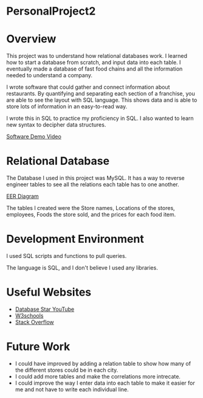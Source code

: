 # PersonalProject2

# Overview

This project was to understand how relational databases work. 
I learned how to start a database from scratch, and input data into each table.
I eventually made a database of fast food chains and all the information needed to understand a company. 

I wrote software that could gather and connect information about restaurants. 
By quantifying and separating each section of a franchise, you are able to see the layout with SQL language. This shows data and is able to store lots of information in an easy-to-read way. 

I wrote this in SQL to practice my proficiency in SQL. I also wanted to learn new syntax to decipher data structures. 


[Software Demo Video](http://youtube.link.goes.here)

# Relational Database

The Database I used in this project was MySQL. It has a way to reverse engineer tables to see all the relations each table has to one another. 

[EER Diagram](/Images/image.png)

The tables I created were the Store names, Locations of the stores, employees, Foods the store sold, and the prices for each food item. 

# Development Environment

I used SQL scripts and functions to pull queries. 

The language is SQL, and I don't believe I used any libraries. 

# Useful Websites

- [Database Star YouTube](https://www.youtube.com/watch?v=C0y35FpiLRA)
- [W3schools](https://www.w3schools.com/mysql/default.asp)
- [Stack Overflow](https://stackoverflow.com/)

# Future Work

- I could have improved by adding a relation table to show how many of the different stores could be in each city. 
- I could add more tables and make the correlations more intrecate.
- I could improve the way I enter data into each table to make it easier for me and not have to write each individual line.
